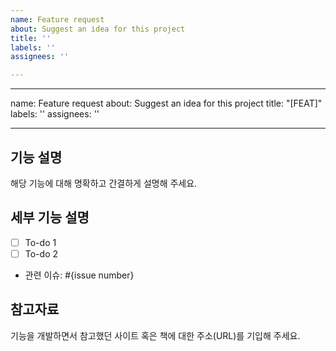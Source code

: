 ```yaml
---
name: Feature request
about: Suggest an idea for this project
title: ''
labels: ''
assignees: ''

---
```


---
name: Feature request
about: Suggest an idea for this project
title: "[FEAT]"
labels: ''
assignees: ''

---

## 기능 설명

해당 기능에 대해 명확하고 간결하게 설명해 주세요.

## 세부 기능 설명

* [ ] To-do 1
* [ ] To-do 2

* 관련 이슈: #{issue number}

## 참고자료

기능을 개발하면서 참고했던 사이트 혹은 책에 대한 주소(URL)를 기입해 주세요.
